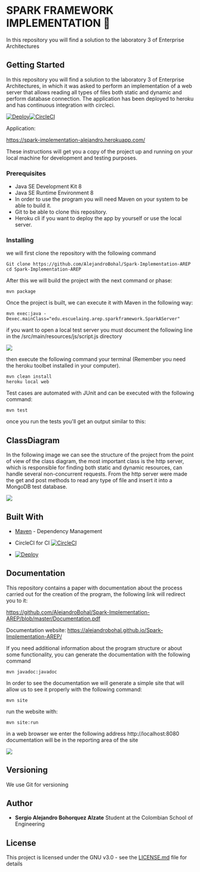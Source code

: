 # SPARK FRAMEWORK IMPLEMENTATION  :rocket:
In this repository you will find a solution to the laboratory 3 of Enterprise Architectures

## Getting Started

In this repository you will find a solution to the laboratory 3 of Enterprise Architectures, in which it was asked to perform an implementation of a web server that allows reading all types of files both static and dynamic and perform database connection. The application has been deployed to heroku and has continuous integration with circleci.

[![Deploy](https://www.herokucdn.com/deploy/button.svg)](https://cryptic-cliffs-94626.herokuapp.com/)[![CircleCI](https://circleci.com/gh/AlejandroBohal/Spark-Implementation-AREP.svg?style=svg)](https://circleci.com/gh/AlejandroBohal/Spark-Implementation-AREP)

Application:

https://spark-implementation-alejandro.herokuapp.com/

These instructions will get you a copy of the project up and running on your local machine for development and testing purposes. 

### Prerequisites

- Java SE Development Kit 8
- Java SE Runtime Environment 8
- In order to use the program you will need Maven on your system to be able to build it.
- Git to be able to clone this repository. 
- Heroku cli if you want to deploy the app by yourself or use the local server.


### Installing

we will first clone the repository with the following command

```
Git clone https://github.com/AlejandroBohal/Spark-Implementation-AREP
cd Spark-Implementation-AREP
```

After this we will build the project with the next command or phase:
```
mvn package
```
Once the project is built, we can execute it with Maven in the following way:
```
mvn exec:java -Dexec.mainClass="edu.escuelaing.arep.sparkframework.SparkAServer"
```
if you want to open a local test server you must document the following line in the /src/main/resources/js/script.js directory 

![](https://media.discordapp.net/attachments/352624122301513730/751393603255009290/unknown.png?width=1026&height=418)

then execute the following command your terminal (Remember you need the heroku toolbet installed in your computer).

```
mvn clean install
heroku local web
```

Test cases are automated with JUnit and can be executed with the following command:
```
mvn test
```
once you run the tests you'll get an output similar to this:

## ClassDiagram

In the following image we can see the structure of the project from the point of view of the class diagram, the most important class is the http server, which is responsible for finding both static and dynamic resources, can handle several non-concurrent requests. From the http server were made the get and post methods to read any type of file and insert it into a MongoDB test database.

![](https://media.discordapp.net/attachments/352624122301513730/751387956081721344/Package_arep.png?width=403&height=475)

## Built With

* [Maven](https://maven.apache.org/) - Dependency Management

* CircleCI for CI [![CircleCI](https://circleci.com/gh/AlejandroBohal/Spark-Implementation-AREP.svg?style=svg)](https://circleci.com/gh/AlejandroBohal/Spark-Implementation-AREP)


* [![Deploy](https://www.herokucdn.com/deploy/button.svg)](https://cryptic-cliffs-94626.herokuapp.com/)

## Documentation

This repository contains a paper with documentation about the process carried out for the creation of the program, the following link will redirect you to it:

https://github.com/AlejandroBohal/Spark-Implementation-AREP/blob/master/Documentation.pdf

Documentation website:
https://alejandrobohal.github.io/Spark-Implementation-AREP/

If you need additional information about the program structure or about some functionality, you can generate the documentation with the following command
```
mvn javadoc:javadoc
```
In order to see the documentation we will generate a simple site that will allow us to see it properly with the following command:
```
mvn site
```
run the website with:
```
mvn site:run
```
in a web browser we enter the following address http://localhost:8080 
documentation will be in the reporting area of the site

![](https://media.discordapp.net/attachments/352624122301513730/751395373695893604/unknown.png)

## Versioning

We use Git for versioning

## Author

* **Sergio Alejandro Bohorquez Alzate** 
Student at the Colombian School of Engineering

## License

This project is licensed under the GNU v3.0 - see the [LICENSE.md](LICENSE.md) file for details

